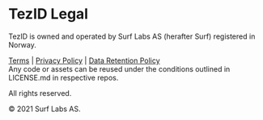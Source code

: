 # TezID Legal

TezID is owned and operated by Surf Labs AS (herafter Surf) registered in Norway.  

[Terms](https://tezid.net/terms.pdf) | [Privacy Policy](https://tezid.net/privacy-policy.pdf) | [Data Retention Policy](https://tezid.net/data-retention-policy.pdf)   
Any code or assets can be reused under the conditions outlined in LICENSE.md in respective repos.  

All rights reserved. 

© 2021 Surf Labs AS.
